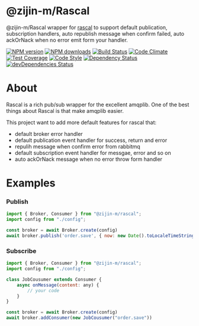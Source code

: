 # @zijin-m/Rascal

@zijin-m/Rascal wrapper for [rascal](https://www.npmjs.com/package/rascal) to support default publication, subscription handlers, auto republish message when confirm failed, auto ackOrNack when no error emit form your handler. 

[![NPM version](https://img.shields.io/npm/v/@zijin-m/rascal.svg?style=flat-square)](https://www.npmjs.com/package/@zijin-m/rascal)
[![NPM downloads](https://img.shields.io/npm/dm/@zijin-m/rascal.svg?style=flat-square)](https://www.npmjs.com/package/@zijin-m/rascal)
[![Build Status](https://img.shields.io/travis/guidesmiths/@zijin-m/rascal/master.svg)](https://travis-ci.org/guidesmiths/@zijin-m/rascal)
[![Code Climate](https://codeclimate.com/github/guidesmiths/@zijin-m/rascal/badges/gpa.svg)](https://codeclimate.com/github/guidesmiths/@zijin-m/rascal)
[![Test Coverage](https://codeclimate.com/github/guidesmiths/@zijin-m/rascal/badges/coverage.svg)](https://codeclimate.com/github/guidesmiths/@zijin-m/rascal/coverage)
[![Code Style](https://img.shields.io/badge/code%20style-imperative-brightgreen.svg)](https://github.com/guidesmiths/eslint-config-imperative)
[![Dependency Status](https://david-dm.org/guidesmiths/@zijin-m/rascal.svg)](https://david-dm.org/guidesmiths/@zijin-m/rascal)
[![devDependencies Status](https://david-dm.org/guidesmiths/@zijin-m/rascal/dev-status.svg)](https://david-dm.org/guidesmiths/@zijin-m/rascal?type=dev)

# About

Rascal is a rich pub/sub wrapper for the excellent amqplib. One of the best things about Rascal is that make amqplib easier.

This project want to add more default features for rascal that:

* default broker error handler
* default publication event handler for success, return and error
* repulih message when confirm error from rabbitmq
* default subscription event handler for messgae, error and so on
* auto ackOrNack message when no error throw form handler
  
# Examples 

### Publish

```js
import { Broker, Consumer } from "@zijin-m/rascal";
import config from "./config";

const broker = await Broker.create(config)
await broker.publish('order.save', { now: new Date().toLocaleTimeString() 
```

### Subscribe

```js
import { Broker, Consumer } from "@zijin-m/rascal";
import config from "./config";

class JobCousumer extends Consumer {
    async onMessage(content: any) {
        // your code
    }
}

const broker = await Broker.create(config)
await broker.addConsumer(new JobCousumer("order.save"))
```
